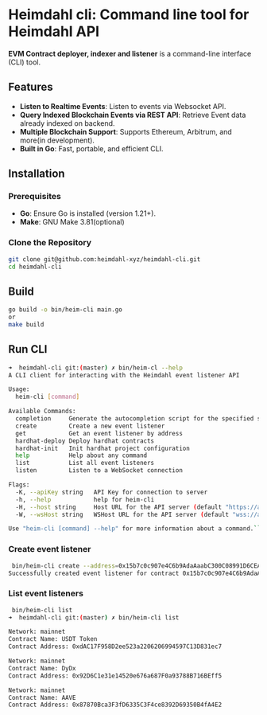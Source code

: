 # Heimdahl cli: Command line tool for Heimdahl API

**EVM Contract deployer, indexer and listener**
is a command-line interface (CLI) tool.

## Features
- **Listen to Realtime Events**: Listen to events via Websocket API.
- **Query Indexed Blockchain Events via REST API**: Retrieve Event data already indexed on backend.
- **Multiple Blockchain Support**: Supports Ethereum, Arbitrum, and more(in development).
- **Built in Go**: Fast, portable, and efficient CLI.

## Installation

### Prerequisites

- **Go**: Ensure Go is installed (version 1.21+).
- **Make**: GNU Make 3.81(optional)

### Clone the Repository

```bash
git clone git@github.com:heimdahl-xyz/heimdahl-cli.git
cd heimdahl-cli
```
## Build

```bash
go build -o bin/heim-cli main.go
or
make build 
```

## Run CLI
```bash
➜  heimdahl-cli git:(master) ✗ bin/heim-cl --help
A CLI client for interacting with the Heimdahl event listener API

Usage:
  heim-cli [command]

Available Commands:
  completion     Generate the autocompletion script for the specified shell
  create         Create a new event listener
  get            Get an event listener by address
  hardhat-deploy Deploy hardhat contracts
  hardhat-init   Init hardhat project configuration
  help           Help about any command
  list           List all event listeners
  listen         Listen to a WebSocket connection

Flags:
  -K, --apiKey string   API Key for connection to server
  -h, --help            help for heim-cli
  -H, --host string     Host URL for the API server (default "https://api.heimdahl.xyz")
  -W, --wsHost string   WSHost URL for the API server (default "wss://api.heimdahl.xyz")

Use "heim-cli [command] --help" for more information about a command.```
```

### Create event listener
```bash
 bin/heim-cli create --address=0x15b7c0c907e4C6b9AdaAaabC300C08991D6CEA05 --name="GEL Token" --network="mainnet" --chain="ethereum"
Successfully created event listener for contract 0x15b7c0c907e4C6b9AdaAaabC300C08991D6CEA05%
```

### List event listeners
```bash
 bin/heim-cli list
➜  heimdahl-cli git:(master) ✗ bin/heim-cli list

Network: mainnet
Contract Name: USDT Token
Contract Address: 0xdAC17F958D2ee523a2206206994597C13D831ec7

Network: mainnet
Contract Name: DyDx
Contract Address: 0x92D6C1e31e14520e676a687F0a93788B716BEff5

Network: mainnet
Contract Name: AAVE
Contract Address: 0x87870Bca3F3fD6335C3F4ce8392D69350B4fA4E2
```


